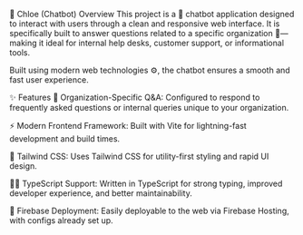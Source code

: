 🧠 Chloe (Chatbot)
Overview
This project is a 💬 chatbot application designed to interact with users through a clean and responsive web interface.
It is specifically built to answer questions related to a specific organization 🏢—making it ideal for internal help desks, customer support, or informational tools.

Built using modern web technologies ⚙️, the chatbot ensures a smooth and fast user experience.

✨ Features
🏢 Organization-Specific Q&A: Configured to respond to frequently asked questions or internal queries unique to your organization.

⚡ Modern Frontend Framework: Built with Vite for lightning-fast development and build times.

🎨 Tailwind CSS: Uses Tailwind CSS for utility-first styling and rapid UI design.

🧑‍💻 TypeScript Support: Written in TypeScript for strong typing, improved developer experience, and better maintainability.

🚀 Firebase Deployment: Easily deployable to the web via Firebase Hosting, with configs already set up.

